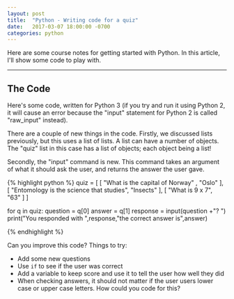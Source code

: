 ```yaml
---
layout: post
title:  "Python - Writing code for a quiz"
date:   2017-03-07 18:00:00 -0700
categories: python
---
```


Here are some course notes for getting started with Python. In this article, I'll
show some code to play with.

--------------


## The Code

Here's some code, written for Python 3 (if you try and run it using Python 2, it
will cause an error because the "input" statement for Python 2 is called 
"raw_input" instead).


There are a couple of new things in the code.  Firstly, we discussed lists previously,
but this uses a list of lists. A list can have a number of objects. The "quiz" list
in this case has a list of objects; each object being a list!

Secondly, the "input" command is new. This command takes an argument of what it should
ask the user, and returns the answer the user gave.


{% highlight python %}
quiz = [
	[ "What is the capital of Norway" , "Oslo" ],
	[ "Entomology is the science that studies", "Insects" ],
	[ "What is 9 x 7", "63" ]
]

for q in quiz:
  question = q[0]
  answer = q[1]
  response = input(question +"? ")
  print("You responded with ",response,"the correct answer is",answer)

{% endhighlight %}


Can you improve this code?  Things to try:

* Add some new questions
* Use ```if``` to see if the user was correct
* Add a variable to keep score and use it to tell the user how well they did
* When checking answers, it should not matter if the user users lower case or upper case letters. How could you code for this?



